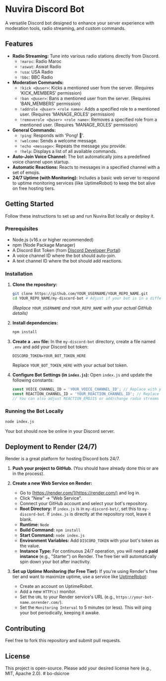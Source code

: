 # Nuvira Discord Bot

A versatile Discord bot designed to enhance your server experience with moderation tools, radio streaming, and custom commands.

## Features

- **Radio Streaming:** Tune into various radio stations directly from Discord.
  - `!maroc`: Radio Maroc
  - `!aswat`: Aswat Radio
  - `!usa`: USA Radio
  - `!bbc`: BBC Radio
- **Moderation Commands:**
  - `!kick <@user>`: Kicks a mentioned user from the server. (Requires 'KICK_MEMBERS' permission)
  - `!ban <@user>`: Bans a mentioned user from the server. (Requires 'BAN_MEMBERS' permission)
  - `!addrole <@user> <role name>`: Adds a specified role to a mentioned user. (Requires 'MANAGE_ROLES' permission)
  - `!removerole <@user> <role name>`: Removes a specified role from a mentioned user. (Requires 'MANAGE_ROLES' permission)
- **General Commands:**
  - `!ping`: Responds with 'Pong! 🏓'.
  - `!welcome`: Sends a welcome message.
  - `!echo <message>`: Repeats the message you provide.
  - `!help`: Displays a list of all available commands.
- **Auto-Join Voice Channel:** The bot automatically joins a predefined voice channel upon startup.
- **Automatic Reactions:** Reacts to messages in a specified channel with a set of emojis.
- **24/7 Uptime (with Monitoring):** Includes a basic web server to respond to uptime monitoring services (like UptimeRobot) to keep the bot alive on free hosting tiers.

## Getting Started

Follow these instructions to set up and run Nuvira Bot locally or deploy it.

### Prerequisites

- Node.js (v16.x or higher recommended)
- npm (Node Package Manager)
- A Discord Bot Token (from [Discord Developer Portal](https://discord.com/developers/applications))
- A voice channel ID where the bot should auto-join.
- A text channel ID where the bot should add reactions.

### Installation

1.  **Clone the repository:**
    ```bash
    git clone https://github.com/YOUR_USERNAME/YOUR_REPO_NAME.git
    cd YOUR_REPO_NAME/my-discord-bot # Adjust if your bot is in a different subdirectory
    ```
    *(Replace `YOUR_USERNAME` and `YOUR_REPO_NAME` with your actual GitHub details)*

2.  **Install dependencies:**
    ```bash
    npm install
    ```

3.  **Create a `.env` file:**
    In the `my-discord-bot` directory, create a file named `.env` and add your Discord bot token:
    ```
    DISCORD_TOKEN=YOUR_BOT_TOKEN_HERE
    ```
    Replace `YOUR_BOT_TOKEN_HERE` with your actual bot token.

4.  **Configure Bot Settings (in `index.js`):**
    Open `index.js` and update the following constants:
    ```javascript
    const VOICE_CHANNEL_ID = 'YOUR_VOICE_CHANNEL_ID'; // Replace with your voice channel ID
    const REACTION_CHANNEL_ID = 'YOUR_REACTION_CHANNEL_ID'; // Replace with your reaction channel ID
    // You can also adjust REACTION_EMOJIS or add/change radio streams
    ```

### Running the Bot Locally

```bash
node index.js
```
Your bot should now be online in your Discord server.

## Deployment to Render (24/7)

Render is a great platform for hosting Discord bots 24/7.

1.  **Push your project to GitHub.** (You should have already done this or are in the process).

2.  **Create a new Web Service on Render:**
    - Go to [https://render.com/](https://render.com/) and log in.
    - Click "New" -> "Web Service".
    - Connect your GitHub account and select your bot's repository.
    - **Root Directory:** If `index.js` is in `my-discord-bot/`, set this to `my-discord-bot`. If `index.js` is directly at the repository root, leave it blank.
    - **Runtime:** `Node`
    - **Build Command:** `npm install`
    - **Start Command:** `node index.js`
    - **Environment Variables:** Add `DISCORD_TOKEN` with your bot's token as the value.
    - **Instance Type:** For continuous 24/7 operation, you will need a **paid instance** (e.g., "Starter") on Render. The free tier will automatically spin down your bot after inactivity.

3.  **Set up Uptime Monitoring (for Free Tier):**
    If you're using Render's free tier and want to maximize uptime, use a service like [UptimeRobot](https://uptimerobot.com/):
    - Create an account on UptimeRobot.
    - Add a new `HTTP(s)` monitor.
    - Set the `URL` to your Render service's URL (e.g., `https://your-bot-name.onrender.com/`).
    - Set the `Monitoring Interval` to 5 minutes (or less).
    This will ping your bot periodically, keeping it awake.

## Contributing

Feel free to fork this repository and submit pull requests.

## License

This project is open-source. Please add your desired license here (e.g., MIT, Apache 2.0). #   b o - d s i c r o e  
 